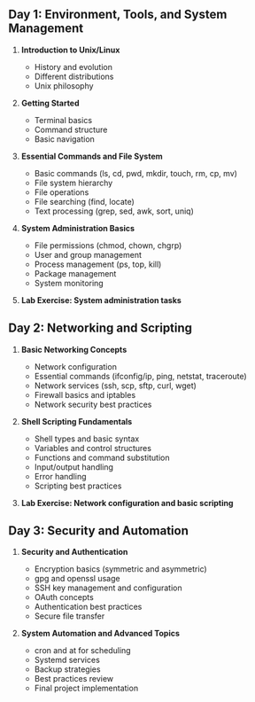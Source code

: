 ## Day 1: Environment, Tools, and System Management

1. **Introduction to Unix/Linux**

   - History and evolution
   - Different distributions
   - Unix philosophy

2. **Getting Started**

   - Terminal basics
   - Command structure
   - Basic navigation

3. **Essential Commands and File System**

   - Basic commands (ls, cd, pwd, mkdir, touch, rm, cp, mv)
   - File system hierarchy
   - File operations
   - File searching (find, locate)
   - Text processing (grep, sed, awk, sort, uniq)

4. **System Administration Basics**

   - File permissions (chmod, chown, chgrp)
   - User and group management
   - Process management (ps, top, kill)
   - Package management
   - System monitoring

5. **Lab Exercise: System administration tasks**

## Day 2: Networking and Scripting

1. **Basic Networking Concepts**

   - Network configuration
   - Essential commands (ifconfig/ip, ping, netstat, traceroute)
   - Network services (ssh, scp, sftp, curl, wget)
   - Firewall basics and iptables
   - Network security best practices

2. **Shell Scripting Fundamentals**

   - Shell types and basic syntax
   - Variables and control structures
   - Functions and command substitution
   - Input/output handling
   - Error handling
   - Scripting best practices

3. **Lab Exercise: Network configuration and basic scripting**

## Day 3: Security and Automation

1. **Security and Authentication**

   - Encryption basics (symmetric and asymmetric)
   - gpg and openssl usage
   - SSH key management and configuration
   - OAuth concepts
   - Authentication best practices
   - Secure file transfer

2. **System Automation and Advanced Topics**
   - cron and at for scheduling
   - Systemd services
   - Backup strategies
   - Best practices review
   - Final project implementation
